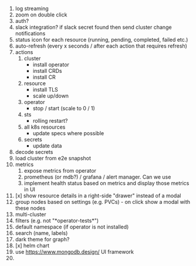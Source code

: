 1. log streaming
2. zoom on double click
3. auth?
4. slack integration? if slack secret found then send cluster change notifications
5. status icon for each resource (running, pending, completed, failed etc.)
6. auto-refresh (every x seconds / after each action that requires refresh)
7. actions
   1. cluster
      - install operator
      - install CRDs
      - install CR
   2. resource
      - install TLS
      - scale up/down
   3. operator
      - stop / start (scale to 0 / 1)
   4. sts
      - rolling restart?
   5. all k8s resources
      - update specs where possible
   6. secrets
      - update data
8. decode secrets
9. load cluster from e2e snapshot
10. metrics
    1. expose metrics from operator
    2. prometheus (or mdb?) / grafana / alert manager. Can we use
    3. implement health status based on metrics and display those metrics in UI
11. [x] show resource details in a right-side "drawer" instead of a modal
12. group nodes based on settings (e.g. PVCs) - on click show a modal with these nodes
13. multi-cluster
14. filters (e.g. not "\*operator-tests\*")
15. default namespace (if operator is not installed)
16. search (name, labels)
17. dark theme for graph?
18. [x] helm chart
19. use https://www.mongodb.design/ UI framework
20.
